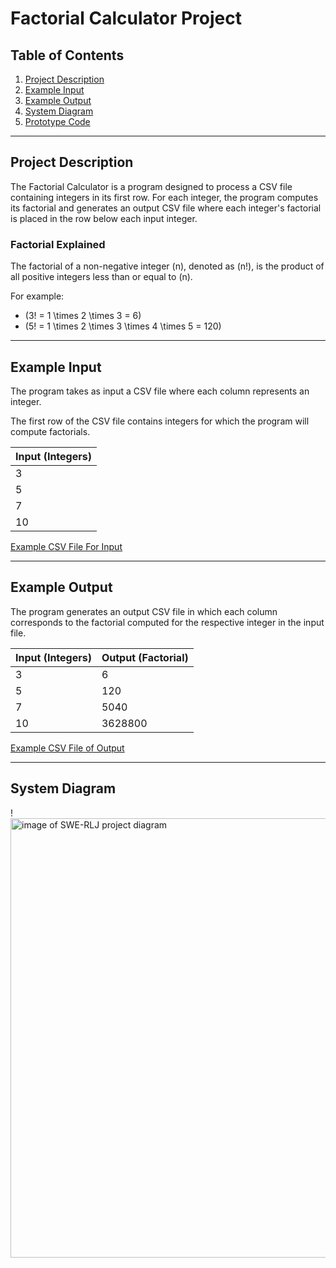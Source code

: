 # Factorial Calculator Project

## Table of Contents
1. [Project Description](#project-description)
2. [Example Input](#example-input)
3. [Example Output](#example-output)
4. [System Diagram](#system-diagram)
5. [Prototype Code](#prototype-code)

---

## Project Description
The Factorial Calculator is a program designed to process a CSV file containing integers in its first row. For each integer, the program computes its factorial and generates an output CSV file where each integer's factorial is placed in the row below each input integer.

### Factorial Explained
The factorial of a non-negative integer \(n\), denoted as \(n!\), is the product of all positive integers less than or equal to \(n\).

For example:
- \(3! = 1 \times 2 \times 3 = 6\)
- \(5! = 1 \times 2 \times 3 \times 4 \times 5 = 120\)

---

## Example Input
The program takes as input a CSV file where each column represents an integer.

The first row of the CSV file contains integers for which the program will compute factorials.

| Input (Integers) |
|------------------|
| 3                |
| 5                |
| 7                |
| 10               |

[Example CSV File For Input](https://docs.google.com/spreadsheets/d/1rDqXKVRXAhz5F5OCtLXWUbLdiGTCDBQ5Cz1LHpbdwRQ/edit?usp=sharing)

---

## Example Output
The program generates an output CSV file in which each column corresponds to the factorial computed for the respective integer in the input file.

| Input (Integers) | Output (Factorial) |
|------------------|--------------------|
| 3                | 6                  |
| 5                | 120                |
| 7                | 5040               |
| 10               | 3628800            |

[Example CSV File of Output](https://docs.google.com/spreadsheets/d/1FCXybJVHUn5OvEs4fKmvVpMGPA5vC50okEQDZ5FtUwo/edit?usp=sharing)

---

## System Diagram
!<img width="703" alt="image of SWE-RLJ project diagram" src="https://github.com/user-attachments/assets/3b2d03ca-37d5-4c76-9c30-163c99db0fb1"> 
